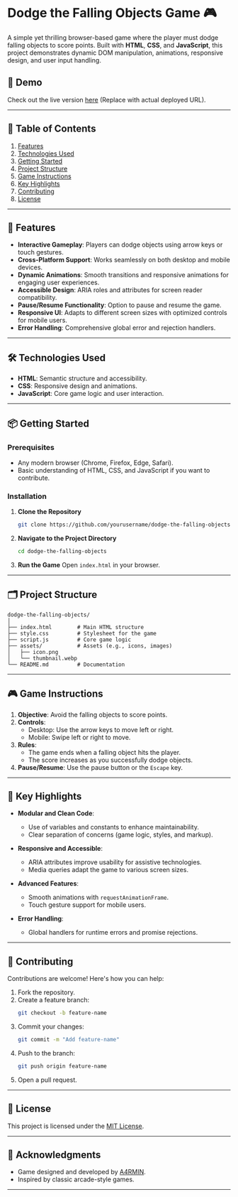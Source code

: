 
# Dodge the Falling Objects Game 🎮

A simple yet thrilling browser-based game where the player must dodge falling objects to score points. Built with **HTML**, **CSS**, and **JavaScript**, this project demonstrates dynamic DOM manipulation, animations, responsive design, and user input handling.

## 🚀 Demo

Check out the live version [here](https://yourgameurl.com) (Replace with actual deployed URL).

---

## 📖 Table of Contents

1. [Features](#features)
2. [Technologies Used](#technologies-used)
3. [Getting Started](#getting-started)
4. [Project Structure](#project-structure)
5. [Game Instructions](#game-instructions)
6. [Key Highlights](#key-highlights)
7. [Contributing](#contributing)
8. [License](#license)

---

## 🌟 Features

- **Interactive Gameplay**: Players can dodge objects using arrow keys or touch gestures.
- **Cross-Platform Support**: Works seamlessly on both desktop and mobile devices.
- **Dynamic Animations**: Smooth transitions and responsive animations for engaging user experiences.
- **Accessible Design**: ARIA roles and attributes for screen reader compatibility.
- **Pause/Resume Functionality**: Option to pause and resume the game.
- **Responsive UI**: Adapts to different screen sizes with optimized controls for mobile users.
- **Error Handling**: Comprehensive global error and rejection handlers.

---

## 🛠️ Technologies Used

- **HTML**: Semantic structure and accessibility.
- **CSS**: Responsive design and animations.
- **JavaScript**: Core game logic and user interaction.

---

## 📦 Getting Started

### Prerequisites

- Any modern browser (Chrome, Firefox, Edge, Safari).
- Basic understanding of HTML, CSS, and JavaScript if you want to contribute.

### Installation

1. **Clone the Repository**
   ```bash
   git clone https://github.com/yourusername/dodge-the-falling-objects.git
   ```

2. **Navigate to the Project Directory**
   ```bash
   cd dodge-the-falling-objects
   ```

3. **Run the Game**
   Open `index.html` in your browser.

---

## 🗂️ Project Structure

```
dodge-the-falling-objects/
│
├── index.html        # Main HTML structure
├── style.css         # Stylesheet for the game
├── script.js         # Core game logic
├── assets/           # Assets (e.g., icons, images)
│   ├── icon.png
│   └── thumbnail.webp
└── README.md         # Documentation
```

---

## 🎮 Game Instructions

1. **Objective**: Avoid the falling objects to score points.
2. **Controls**:
   - Desktop: Use the arrow keys to move left or right.
   - Mobile: Swipe left or right to move.
3. **Rules**:
   - The game ends when a falling object hits the player.
   - The score increases as you successfully dodge objects.
4. **Pause/Resume**: Use the pause button or the `Escape` key.

---

## 🔑 Key Highlights

- **Modular and Clean Code**:
  - Use of variables and constants to enhance maintainability.
  - Clear separation of concerns (game logic, styles, and markup).

- **Responsive and Accessible**:
  - ARIA attributes improve usability for assistive technologies.
  - Media queries adapt the game to various screen sizes.

- **Advanced Features**:
  - Smooth animations with `requestAnimationFrame`.
  - Touch gesture support for mobile users.

- **Error Handling**:
  - Global handlers for runtime errors and promise rejections.

---

## 🤝 Contributing

Contributions are welcome! Here's how you can help:

1. Fork the repository.
2. Create a feature branch:
   ```bash
   git checkout -b feature-name
   ```
3. Commit your changes:
   ```bash
   git commit -m "Add feature-name"
   ```
4. Push to the branch:
   ```bash
   git push origin feature-name
   ```
5. Open a pull request.

---

## 📄 License

This project is licensed under the [MIT License](LICENSE).

---

## 🙌 Acknowledgments

- Game designed and developed by [A4RMIN](https://github.com/A4rmin).
- Inspired by classic arcade-style games.

---
